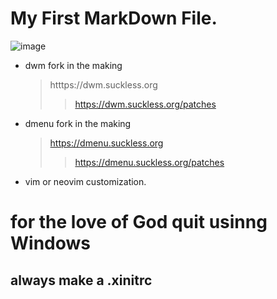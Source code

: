 <!--
Learning Markdown syntax
-->
# My First **MarkDown** File.
![image](https://www.podfeet.com/blog/wp-content/uploads/2016/01/markdown%20logo.png)

- dwm fork in the making
  > htttps://dwm.suckless.org
  >> https://dwm.suckless.org/patches
- dmenu fork in the making
  > https://dmenu.suckless.org
  >> https://dmenu.suckless.org/patches
- vim or neovim customization.
  
# for the love of God quit usinng Windows
## always make a .xinitrc
